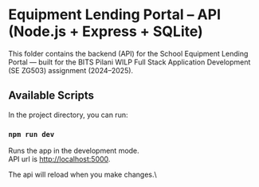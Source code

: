 # Equipment Lending Portal – API (Node.js + Express + SQLite)

This folder contains the backend (API) for the School Equipment Lending Portal — built for the BITS Pilani WILP Full Stack Application Development (SE ZG503) assignment (2024–2025).

## Available Scripts

In the project directory, you can run:

### `npm run dev`

Runs the app in the development mode.\
API url is [http://localhost:5000](http://localhost:5000).

The api will reload when you make changes.\
